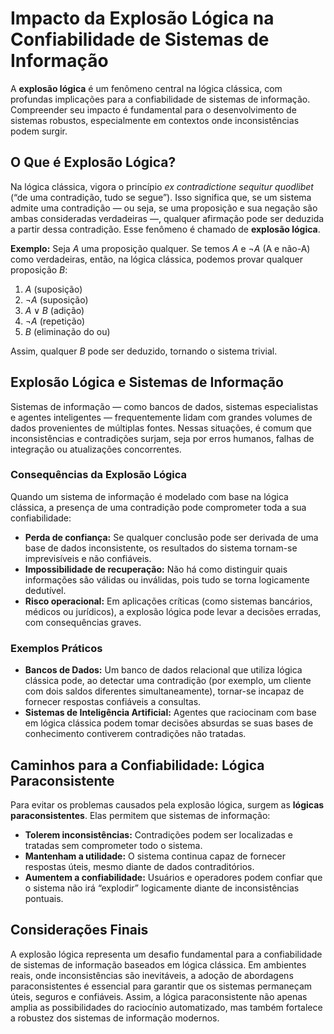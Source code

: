 # Impacto da Explosão Lógica na Confiabilidade de Sistemas de Informação

A **explosão lógica** é um fenômeno central na lógica clássica, com profundas implicações para a confiabilidade de sistemas de informação. Compreender seu impacto é fundamental para o desenvolvimento de sistemas robustos, especialmente em contextos onde inconsistências podem surgir.

## O Que é Explosão Lógica?

Na lógica clássica, vigora o princípio _ex contradictione sequitur quodlibet_ (“de uma contradição, tudo se segue”). Isso significa que, se um sistema admite uma contradição — ou seja, se uma proposição e sua negação são ambas consideradas verdadeiras —, qualquer afirmação pode ser deduzida a partir dessa contradição. Esse fenômeno é chamado de **explosão lógica**.

**Exemplo:**
Seja $A$ uma proposição qualquer. Se temos $A$ e $\neg A$ (A e não-A) como verdadeiras, então, na lógica clássica, podemos provar qualquer proposição $B$:

1. $A$ (suposição)
2. $\neg A$ (suposição)
3. $A \lor B$ (adição)
4. $\neg A$ (repetição)
5. $B$ (eliminação do ou)

Assim, qualquer $B$ pode ser deduzido, tornando o sistema trivial.

## Explosão Lógica e Sistemas de Informação

Sistemas de informação — como bancos de dados, sistemas especialistas e agentes inteligentes — frequentemente lidam com grandes volumes de dados provenientes de múltiplas fontes. Nessas situações, é comum que inconsistências e contradições surjam, seja por erros humanos, falhas de integração ou atualizações concorrentes.

### Consequências da Explosão Lógica

Quando um sistema de informação é modelado com base na lógica clássica, a presença de uma contradição pode comprometer toda a sua confiabilidade:

- **Perda de confiança:** Se qualquer conclusão pode ser derivada de uma base de dados inconsistente, os resultados do sistema tornam-se imprevisíveis e não confiáveis.
- **Impossibilidade de recuperação:** Não há como distinguir quais informações são válidas ou inválidas, pois tudo se torna logicamente dedutível.
- **Risco operacional:** Em aplicações críticas (como sistemas bancários, médicos ou jurídicos), a explosão lógica pode levar a decisões erradas, com consequências graves.

### Exemplos Práticos

- **Bancos de Dados:** Um banco de dados relacional que utiliza lógica clássica pode, ao detectar uma contradição (por exemplo, um cliente com dois saldos diferentes simultaneamente), tornar-se incapaz de fornecer respostas confiáveis a consultas.
- **Sistemas de Inteligência Artificial:** Agentes que raciocinam com base em lógica clássica podem tomar decisões absurdas se suas bases de conhecimento contiverem contradições não tratadas.

## Caminhos para a Confiabilidade: Lógica Paraconsistente

Para evitar os problemas causados pela explosão lógica, surgem as **lógicas paraconsistentes**. Elas permitem que sistemas de informação:

- **Tolerem inconsistências:** Contradições podem ser localizadas e tratadas sem comprometer todo o sistema.
- **Mantenham a utilidade:** O sistema continua capaz de fornecer respostas úteis, mesmo diante de dados contraditórios.
- **Aumentem a confiabilidade:** Usuários e operadores podem confiar que o sistema não irá “explodir” logicamente diante de inconsistências pontuais.

## Considerações Finais

A explosão lógica representa um desafio fundamental para a confiabilidade de sistemas de informação baseados em lógica clássica. Em ambientes reais, onde inconsistências são inevitáveis, a adoção de abordagens paraconsistentes é essencial para garantir que os sistemas permaneçam úteis, seguros e confiáveis. Assim, a lógica paraconsistente não apenas amplia as possibilidades do raciocínio automatizado, mas também fortalece a robustez dos sistemas de informação modernos.